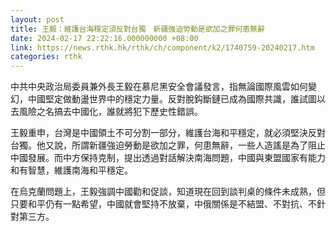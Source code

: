 ```yaml
---
layout: post
title: 王毅：維護台海穩定須反對台獨　新疆強迫勞動是欲加之罪何患無辭
date: 2024-02-17 22:22:16.000000000 +08:00
link: https://news.rthk.hk/rthk/ch/component/k2/1740759-20240217.htm
categories: rthk
---
```


中共中央政治局委員兼外長王毅在慕尼黑安全會議發言，指無論國際風雲如何變幻，中國堅定做動盪世界中的穩定力量。反對脫鈎斷鏈已成為國際共識，誰試圖以去風險之名搞去中國化，誰就將犯下歷史性錯誤。

王毅重申，台灣是中國領土不可分割一部分，維護台海和平穩定，就必須堅決反對台獨。他又說，所謂新疆強迫勞動是欲加之罪，何患無辭，一些人造謠是為了阻止中國發展。而中方保持克制，提出透過對話解決南海問題，中國與東盟國家有能力和有智慧，維護南海和平穩定。

在烏克蘭問題上，王毅強調中國勸和促談，知道現在回到談判桌的條件未成熟，但只要和平仍有一點希望，中國就會堅持不放棄，中俄關係是不結盟、不對抗、不針對第三方。
